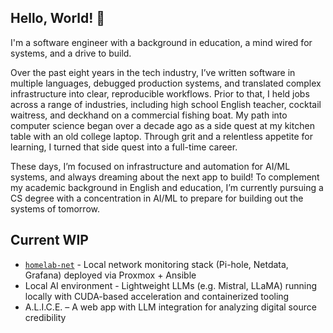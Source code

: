 ## Hello, World! 🪷

I'm a software engineer with a background in education, a mind wired for systems, and a drive to build.

Over the past eight years in the tech industry, I’ve written software in multiple languages, debugged production systems, and 
translated complex infrastructure into clear, reproducible workflows. Prior to that, I held jobs across a range 
of industries, including high school English teacher, cocktail waitress, and deckhand on a commercial fishing boat. My path 
into computer science began over a decade ago as a side quest at my kitchen table with an old college laptop. Through grit and a 
relentless appetite for learning, I turned that side quest into a full-time career. 

These days, I’m focused on infrastructure and automation for AI/ML systems, and always dreaming about the next app to build! 
To complement my academic background in English and education, I’m currently pursuing a CS degree with a concentration 
in AI/ML to prepare for building out the systems of tomorrow.

## Current WIP

- [`homelab-net`](https://github.com/JeannieFallon/homelab-net) - Local network monitoring stack (Pi-hole, Netdata, Grafana) deployed via Proxmox + Ansible
- Local AI environment - Lightweight LLMs (e.g. Mistral, LLaMA) running locally with CUDA-based acceleration and containerized tooling
- A.L.I.C.E. – A web app with LLM integration for analyzing digital source credibility  

<!--
**JeannieFallon/JeannieFallon** is a ✨ _special_ ✨ repository because its `README.md` (this file) appears on your GitHub profile.

Here are some ideas to get you started:

- 🔭 I’m currently working on ...
- 🌱 I’m currently learning ...
- 👯 I’m looking to collaborate on ...
- 🤔 I’m looking for help with ...
- 💬 Ask me about ...
- 📫 How to reach me: ...
- 😄 Pronouns: ...
- ⚡ Fun fact: ...
-->
